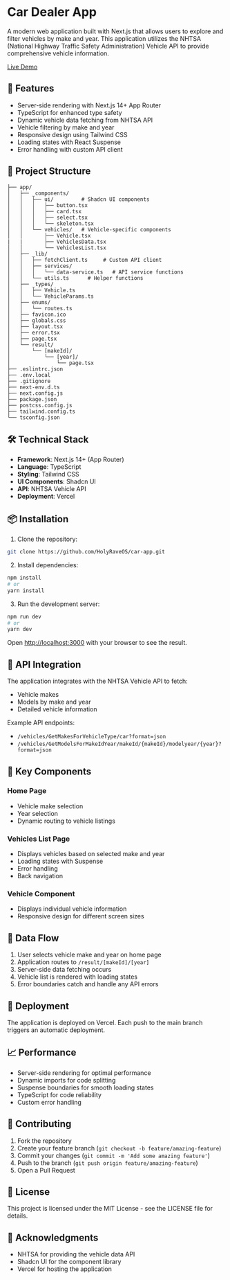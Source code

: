 # Car Dealer App

A modern web application built with Next.js that allows users to explore and filter vehicles by make and year. This application utilizes the NHTSA (National Highway Traffic Safety Administration) Vehicle API to provide comprehensive vehicle information.

[Live Demo](https://car-app-two-alpha.vercel.app/)

## 🚀 Features

- Server-side rendering with Next.js 14+ App Router
- TypeScript for enhanced type safety
- Dynamic vehicle data fetching from NHTSA API
- Vehicle filtering by make and year
- Responsive design using Tailwind CSS
- Loading states with React Suspense
- Error handling with custom API client

## 📁 Project Structure

```
├── app/
│   ├── _components/
│   │   ├── ui/         # Shadcn UI components
│   │   │   ├── button.tsx
│   │   │   ├── card.tsx
│   │   │   ├── select.tsx
│   │   │   └── skeleton.tsx
│   │   └── vehicles/   # Vehicle-specific components
│   │       ├── Vehicle.tsx
|   |       ├── VehiclesData.tsx
│   │       └── VehiclesList.tsx
│   ├── _lib/
│   │   ├── fetchClient.ts     # Custom API client
│   │   ├── services/
│   │   │   └── data-service.ts   # API service functions
│   │   └── utils.ts      # Helper functions
│   ├── _types/
│   │   ├── Vehicle.ts
│   │   └── VehicleParams.ts
│   ├── enums/
│   │   └── routes.ts
│   ├── favicon.ico
│   ├── globals.css
│   ├── layout.tsx
│   ├── error.tsx
│   ├── page.tsx
│   └── result/
│       └── [makeId]/
│           └── [year]/
│               └── page.tsx
├── .eslintrc.json
├── .env.local
├── .gitignore
├── next-env.d.ts
├── next.config.js
├── package.json
├── postcss.config.js
├── tailwind.config.ts
└── tsconfig.json
```

## 🛠️ Technical Stack

- **Framework**: Next.js 14+ (App Router)
- **Language**: TypeScript
- **Styling**: Tailwind CSS
- **UI Components**: Shadcn UI
- **API**: NHTSA Vehicle API
- **Deployment**: Vercel

## 📦 Installation

1. Clone the repository:

```bash
git clone https://github.com/HolyRaveOS/car-app.git
```

2. Install dependencies:

```bash
npm install
# or
yarn install
```

3. Run the development server:

```bash
npm run dev
# or
yarn dev
```

Open [http://localhost:3000](http://localhost:3000) with your browser to see the result.

## 🚥 API Integration

The application integrates with the NHTSA Vehicle API to fetch:

- Vehicle makes
- Models by make and year
- Detailed vehicle information

Example API endpoints:

- `/vehicles/GetMakesForVehicleType/car?format=json`
- `/vehicles/GetModelsForMakeIdYear/makeId/{makeId}/modelyear/{year}?format=json`

## 🧩 Key Components

### Home Page

- Vehicle make selection
- Year selection
- Dynamic routing to vehicle listings

### Vehicles List Page

- Displays vehicles based on selected make and year
- Loading states with Suspense
- Error handling
- Back navigation

### Vehicle Component

- Displays individual vehicle information
- Responsive design for different screen sizes

## 🔄 Data Flow

1. User selects vehicle make and year on home page
2. Application routes to `/result/[makeId]/[year]`
3. Server-side data fetching occurs
4. Vehicle list is rendered with loading states
5. Error boundaries catch and handle any API errors

## 🚀 Deployment

The application is deployed on Vercel. Each push to the main branch triggers an automatic deployment.

## 📈 Performance

- Server-side rendering for optimal performance
- Dynamic imports for code splitting
- Suspense boundaries for smooth loading states
- TypeScript for code reliability
- Custom error handling

## 🤝 Contributing

1. Fork the repository
2. Create your feature branch (`git checkout -b feature/amazing-feature`)
3. Commit your changes (`git commit -m 'Add some amazing feature'`)
4. Push to the branch (`git push origin feature/amazing-feature`)
5. Open a Pull Request

## 📝 License

This project is licensed under the MIT License - see the LICENSE file for details.

## 🙏 Acknowledgments

- NHTSA for providing the vehicle data API
- Shadcn UI for the component library
- Vercel for hosting the application
